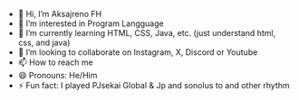 - 👋 Hi, I’m Aksajreno FH
- 👀 I’m interested in Program Langguage
- 🌱 I’m currently learning HTML, CSS, Java, etc. (just understand html, css, and java)
- 💞️ I’m looking to collaborate on Instagram, X, Discord or Youtube
- 📫 How to reach me 
- 😄 Pronouns: He/Him
- ⚡ Fun fact: I played PJsekai Global & Jp and sonolus to and other rhythm
